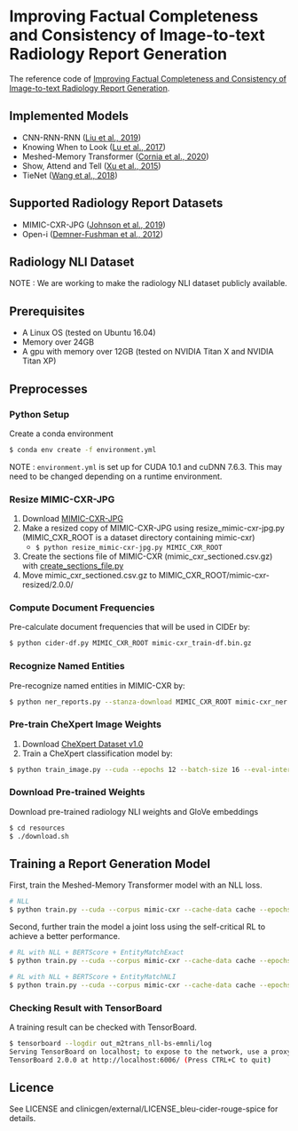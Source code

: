 # Improving Factual Completeness and Consistency of Image-to-text Radiology Report Generation

The reference code of [Improving Factual Completeness and Consistency of Image-to-text Radiology Report Generation](https://arxiv.org/abs/2010.10042).

## Implemented Models
* CNN-RNN-RNN ([Liu et al., 2019](https://arxiv.org/abs/1904.02633))
* Knowing When to Look ([Lu et al., 2017](https://arxiv.org/abs/1612.01887))
* Meshed-Memory Transformer ([Cornia et al., 2020](https://arxiv.org/abs/1912.08226))
* Show, Attend and Tell ([Xu et al., 2015](https://arxiv.org/abs/1502.03044))
* TieNet ([Wang et al., 2018](https://arxiv.org/abs/1801.04334))

## Supported Radiology Report Datasets
* MIMIC-CXR-JPG ([Johnson et al., 2019](https://doi.org/10.13026/8360-t248))
* Open-i ([Demner-Fushman et al., 2012](https://openi.nlm.nih.gov/))

## Radiology NLI Dataset

NOTE
: We are working to make the radiology NLI dataset publicly available.

## Prerequisites
* A Linux OS (tested on Ubuntu 16.04)
* Memory over 24GB
* A gpu with memory over 12GB (tested on NVIDIA Titan X and NVIDIA Titan XP) 

## Preprocesses

### Python Setup
Create a conda environment
```bash
$ conda env create -f environment.yml
```

NOTE
: `environment.yml` is set up for CUDA 10.1 and cuDNN 7.6.3. This may need to be changed depending on a runtime environment. 

### Resize MIMIC-CXR-JPG
1. Download [MIMIC-CXR-JPG](https://physionet.org/content/mimic-cxr-jpg/2.0.0/)
2. Make a resized copy of MIMIC-CXR-JPG using resize_mimic-cxr-jpg.py (MIMIC_CXR_ROOT is a dataset directory containing mimic-cxr)
    * `$ python resize_mimic-cxr-jpg.py MIMIC_CXR_ROOT`
3. Create the sections file of MIMIC-CXR (mimic_cxr_sectioned.csv.gz) with [create_sections_file.py](https://github.com/MIT-LCP/mimic-cxr/tree/master/txt)
4. Move mimic_cxr_sectioned.csv.gz to MIMIC_CXR_ROOT/mimic-cxr-resized/2.0.0/

### Compute Document Frequencies
Pre-calculate document frequencies that will be used in CIDEr by:
```bash
$ python cider-df.py MIMIC_CXR_ROOT mimic-cxr_train-df.bin.gz
```

### Recognize Named Entities
Pre-recognize named entities in MIMIC-CXR by:
```bash
$ python ner_reports.py --stanza-download MIMIC_CXR_ROOT mimic-cxr_ner.txt.gz
```

### Pre-train CheXpert Image Weights
1. Download [CheXpert Dataset v1.0](https://stanfordmlgroup.github.io/competitions/chexpert/)
2. Train a CheXpert classification model by:
```bash
$ python train_image.py --cuda --epochs 12 --batch-size 16 --eval-interval 65000 --cache-data cache CheXpert-v1.0-small densenet chexpert_densenet
```

### Download Pre-trained Weights
Download pre-trained radiology NLI weights and GloVe embeddings
```bash
$ cd resources
$ ./download.sh
```

## Training a Report Generation Model
First, train the Meshed-Memory Transformer model with an NLL loss.
```bash
# NLL
$ python train.py --cuda --corpus mimic-cxr --cache-data cache --epochs 32 --batch-size 24 --cider-df mimic-cxr_train-df.bin.gz --entity-match mimic-cxr_ner.txt.gz --img-model densenet --img-pretrained chexpert_densenet/model_auc14.dict.gz --cider-df mimic-cxr_train-df.bin.gz --bert-score distilbert-base-uncased --corpus mimic-cxr --lr-scheduler trans MIMIC_CXR_ROOT resources/glove_mimic-cxr_train.512.txt.gz out_m2trans_nll
```

Second, further train the model a joint loss using the self-critical RL to achieve a better performance.
```bash
# RL with NLL + BERTScore + EntityMatchExact
$ python train.py --cuda --corpus mimic-cxr --cache-data cache --epochs 32 --batch-size 24 --rl-epoch 1 --rl-metrics BERTScore,EntityMatchExact --rl-weights 0.01,0.495,0.495 --entity-match resources/mimic-cxr_ner.txt.gz --baseline-model out_m2trans_nll/model_31-152173.dict.gz --img-model densenet --img-pretrained chexpert_densenet/chexpert_auc14.dict.gz --cider-df mimic-cxr_train-df.bin.gz --bert-score distilbert-base-uncased --lr 5e-6 --lr-step 32 MIMIC_CXR_ROOT resources/glove_mimic-cxr_train.512.txt.gz out_m2trans_nll-bs-emexact
```
```bash
# RL with NLL + BERTScore + EntityMatchNLI
$ python train.py --cuda --corpus mimic-cxr --cache-data cache --epochs 32 --batch-size 24 --rl-epoch 1 --rl-metrics BERTScore,EntityMatchNLI --rl-weights 0.01,0.495,0.495 --entity-match resources/mimic-cxr_ner.txt.gz --baseline-model out_m2trans_nll/model_31-152173.dict.gz --img-model densenet --img-pretrained chexpert_densenet/chexpert_auc14.dict.gz --cider-df mimic-cxr_train-df.bin.gz --bert-score distilbert-base-uncased --lr 5e-6 --lr-step 32 MIMIC_CXR_ROOT resources/glove_mimic-cxr_train.512.txt.gz out_m2trans_nll-bs-emnli
```

### Checking Result with TensorBoard
A training result can be checked with TensorBoard.
```bash
$ tensorboard --logdir out_m2trans_nll-bs-emnli/log
Serving TensorBoard on localhost; to expose to the network, use a proxy or pass --bind_all
TensorBoard 2.0.0 at http://localhost:6006/ (Press CTRL+C to quit)
```

## Licence
See LICENSE and clinicgen/external/LICENSE_bleu-cider-rouge-spice for details.